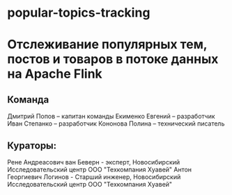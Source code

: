 # popular-topics-tracking

# Отслеживание популярных тем, постов и товаров в потоке данных на Apache Flink

## Команда
Дмитрий Попов – капитан команды
Екименко Евгений – разработчик
Иван Степанко – разработчик
Кононова Полина – технический писатель

## Кураторы: 
Рене Андреасович ван Беверн - эксперт, Новосибирский Исследовательский центр ООО "Техкомпания Хуавей"
Антон Георгиевич Логинов - Старший инженер, Новосибирский Исследовательский центр ООО "Техкомпания Хуавей"



